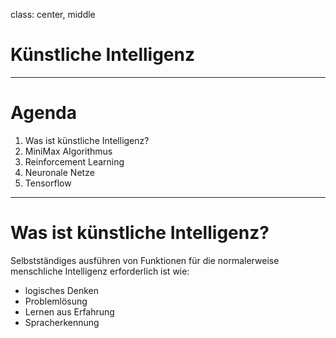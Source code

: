 class: center, middle

# Künstliche Intelligenz

---

# Agenda

1. Was ist künstliche Intelligenz?
2. MiniMax Algorithmus
3. Reinforcement Learning
4. Neuronale Netze
5. Tensorflow

---

# Was ist künstliche Intelligenz? 
Selbstständiges ausführen von Funktionen für die normalerweise 
menschliche Intelligenz erforderlich ist wie:
- logisches Denken
- Problemlösung
- Lernen aus Erfahrung
- Spracherkennung
